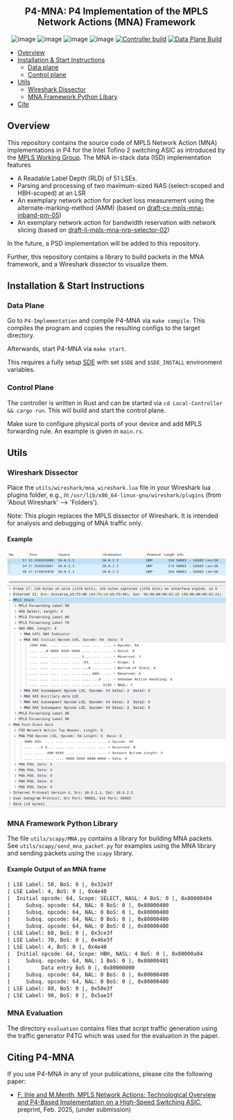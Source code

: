 <div align="center">
<h2>P4-MNA: P4 Implementation of the MPLS Network Actions (MNA) Framework</h2>

![image](https://img.shields.io/badge/licence-Apache%202.0-blue) ![image](https://img.shields.io/badge/lang-rust-darkred) ![image](https://img.shields.io/badge/built%20with-P4-orange) ![image](https://img.shields.io/badge/v-1.1-yellow) [![Controller build](https://github.com/uni-tue-kn/P4-MNA/actions/workflows/controller.yml/badge.svg)](https://github.com/uni-tue-kn/P4-MNA/actions/workflows/controller.yml) [![Data Plane Build](https://github.com/uni-tue-kn/P4-MNA/actions/workflows/data_plane.yml/badge.svg)](https://github.com/uni-tue-kn/P4-MNA/actions/workflows/data_plane.yml)

</div>

- [Overview](#overview)
- [Installation & Start Instructions](#installation--start-instructions)
  - [Data plane](#data-plane)
  - [Control plane](#control-plane)
- [Utils](#utils)
  - [Wireshark Dissector](#wireshark-dissector)
  - [MNA Framework Python Libary](#mna-framework-python-library)
- [Cite](#citing-p4-mna)

## Overview
This repository contains the source code of MPLS Network Action (MNA) implementations in P4 for the Intel Tofino 2 switching ASIC as introduced by the [MPLS Working Group](https://datatracker.ietf.org/wg/mpls/about/).
The MNA in-stack data (ISD) implementation features
- A Readable Label Depth (RLD) of 51 LSEs.
- Parsing and processing of two maximum-sized NAS (select-scoped and HBH-scoped) at an LSR
- An exemplary network action for packet loss measurement using the alternate-marking-method (AMM) (based on [draft-cx-mpls-mna-inband-pm-05](https://datatracker.ietf.org/doc/html/draft-cx-mpls-mna-inband-pm))
- An exemplary network action for bandwidth reservation with network slicing (based on [    draft-li-mpls-mna-nrp-selector-02](https://datatracker.ietf.org/doc/html/draft-cx-mpls-mna-inband-pm))

In the future, a PSD implementation will be added to this repository.

Further, this repository contains a library to build packets in the MNA framework, and a Wireshark dissector to visualize them.

## Installation & Start Instructions

### Data Plane

Go to `P4-Implementation` and compile P4-MNA via `make compile`. 
This compiles the program and copies the resulting configs to the target directory.

Afterwards, start P4-MNA via `make start`.

This requires a fully setup [SDE](https://github.com/p4lang/open-p4studio) with set `$SDE` and `$SDE_INSTALL` environment variables.

### Control Plane

The controller is written in Rust and can be started via `cd Local-Controller && cargo run`. This will build and start the control plane.

Make sure to configure physical ports of your device and add MPLS forwarding rule. An example is given in `main.rs`.


## Utils

### Wireshark Dissector

Place the `utils/wireshark/mna_wireshark.lua` file in your Wireshark lua plugins folder, e.g., in `/usr/lib/x86_64-linux-gnu/wireshark/plugins` (from 'About Wireshark' --> 'Folders').


Note: This plugin replaces the MPLS dissector of Wireshark. It is intended for analysis and debugging of MNA traffic only.

#### Example

![Example Wireshark Dissector](utils/wireshark/example_wireshark.png)

### MNA Framework Python Library

The file `utils/scapy/MNA.py` contains a library for building MNA packets. See `utils/scapy/send_mna_packet.py` for examples using the MNA library and sending packets using the `scapy` library.

#### Example Output of an MNA frame
```
| LSE Label: 50, BoS: 0 |, 0x32e3f
| LSE Label: 4, BoS: 0 |, 0x4e40
|  Initial opcode: 64, Scope: SELECT, NASL: 4 BoS: 0 |, 0x80000404
|     Subsq. opcode: 64, NAL: 0 BoS: 0 |, 0x80000400
|     Subsq. opcode: 64, NAL: 0 BoS: 0 |, 0x80000400
|     Subsq. opcode: 64, NAL: 0 BoS: 0 |, 0x80000400
|     Subsq. opcode: 64, NAL: 0 BoS: 0 |, 0x80000400
| LSE Label: 60, BoS: 0 |, 0x3ce3f
| LSE Label: 70, BoS: 0 |, 0x46e3f
| LSE Label: 4, BoS: 0 |, 0x4e40
|  Initial opcode: 64, Scope: HBH, NASL: 4 BoS: 0 |, 0x80000a04
|     Subsq. opcode: 64, NAL: 1 BoS: 0 |, 0x80000401
|          Data entry BoS 0 |, 0x80000000
|     Subsq. opcode: 64, NAL: 0 BoS: 0 |, 0x80000400
|     Subsq. opcode: 64, NAL: 0 BoS: 0 |, 0x80000400
| LSE Label: 80, BoS: 0 |, 0x50e3f
| LSE Label: 90, BoS: 0 |, 0x5ae3f
```

### MNA Evaluation
The directory `evaluation` contains files that script traffic generation using the traffic generator P4TG which was used for the evaluation in the paper.

## Citing P4-MNA

If you use P4-MNA in any of your publications, please cite the following paper:
- [F. Ihle and M.Menth, MPLS Network Actions: Technological Overview and P4-Based Implementation on a High-Speed Switching ASIC](https://arxiv.org/abs/2410.20400), preprint, Feb. 2025, (under submission)
